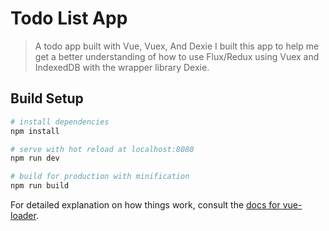 # Todo List App

> A todo app built with Vue, Vuex, And Dexie
> I built this app to help me get a better understanding of how to use Flux/Redux using Vuex and IndexedDB with the wrapper library Dexie.

## Build Setup

``` bash
# install dependencies
npm install

# serve with hot reload at localhost:8080
npm run dev

# build for production with minification
npm run build
```

For detailed explanation on how things work, consult the [docs for vue-loader](http://vuejs.github.io/vue-loader).
